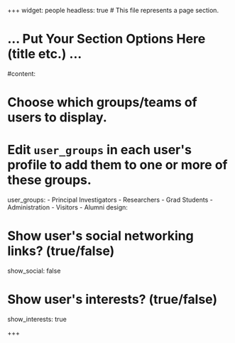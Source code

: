 +++
widget: people
headless: true  # This file represents a page section.

# ... Put Your Section Options Here (title etc.) ...

#content:
  # Choose which groups/teams of users to display.
  #   Edit `user_groups` in each user's profile to add them to one or more of these groups.
  user_groups:
    - Principal Investigators
    - Researchers
    - Grad Students
    - Administration
    - Visitors
    - Alumni
design:
  # Show user's social networking links? (true/false)
  show_social: false
  # Show user's interests? (true/false)
  show_interests: true
               
               
+++
